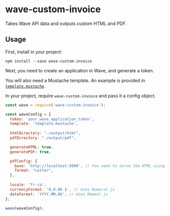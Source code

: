 # wave-custom-invoice

Takes Wave API data and outputs custom HTML and PDF.

## Usage

First, install in your project:

```
npm install --save wave-custom-invoice
```

Next, you need to create an application in Wave, and generate a token.

You will also need a Mustache template. An example is provided in [`template.mustache`](template.mustache).

In your project, require `wave-custom-invoice` and pass it a config object.

```js
const wave = require('wave-custom-invoice');

const waveConfig = {
  token: 'your_wave_application_token',
  template: 'template.mustache',
  
  htmlDirectory: "./output/html",
  pdfDirectory: "./output/pdf",

  generateHTML: true,
  generatePDF: true,

  pdfConfig: {
    base: 'http://localhost:5000', // You need to serve the HTML using a web server; I suggest PHP's built-in web server
    format: "Letter",
  },
  
  locale: 'fr-ca',
  currencyFormat: '0,0.00 $', // Uses Numeral.js
  dateFormat: 'YYYY.MM.DD', // Uses Moment.js
};

wave(waveConfig);
```
